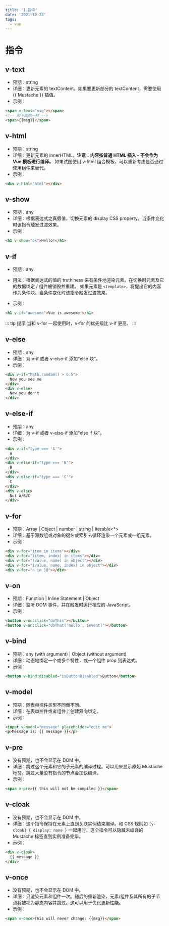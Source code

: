 ```yaml
---
title: '1.指令'
date: '2021-10-28'
tags:
  - vue
---
```


# 指令
## v-text
- 预期：string
- 详细：更新元素的 textContent。如果要更新部分的 textContent，需要使用 {{ Mustache }} 插值。
- 示例：
```html
<span v-text="msg"></span>
<!-- 和下面的一样 -->
<span>{{msg}}</span>
```

## v-html
- 预期：string
- 详细：更新元素的 innerHTML。**注意：内容按普通 HTML 插入 - 不会作为 Vue 模板进行编译。**
  如果试图使用 v-html 组合模板，可以重新考虑是否通过使用组件来替代。
- 示例：
```html
<div v-html="html"></div>
```

## v-show
- 预期：any
- 详细：根据表达式之真假值，切换元素的 display CSS property。当条件变化时该指令触发过渡效果。
- 示例：
```html
<h1 v-show="ok">Hello!</h1>
```

## v-if
- 预期：any

- 用法：根据表达式的值的 truthiness 来有条件地渲染元素。在切换时元素及它的数据绑定 / 组件被销毁并重建。
  如果元素是 `<template>`，将提出它的内容作为条件块。当条件变化时该指令触发过渡效果。
- 示例：
```html
<h1 v-if="awesome">Vue is awesome!</h1>
```
::: tip 提示
当和 v-for 一起使用时，v-for 的优先级比 v-if 更高。
:::

## v-else
- 预期：any
- 详细：为 v-if 或者 v-else-if 添加“else 块”。
- 示例：
```html
<div v-if="Math.random() > 0.5">
  Now you see me
</div>
<div v-else>
  Now you don't
</div>
```

## v-else-if
- 预期：any
- 详细：为 v-if 或者 v-else-if 添加“else if 块”。
- 示例： 
```html
<div v-if="type === 'A'">
  A
</div>
<div v-else-if="type === 'B'">
  B
</div>
<div v-else-if="type === 'C'">
  C
</div>
<div v-else>
  Not A/B/C
</div>
```

## v-for
- 预期：Array | Object | number | string | Iterable<*>
- 详细：基于源数组或对象的键名或索引去循环渲染一个元素或一组元素。
- 示例：
```html 
<div v-for="item in items"></div> 
<div v-for="(item, index) in items"></div>
<div v-for="(value, name) in object"></div>
<div v-for="(value, name, index) in object"></div>
<div v-for="n in 10"></div>
```

## v-on
- 预期：Function | Inline Statement | Object
- 详细：监听 DOM 事件，并在触发时运行相应的 JavaScript。
- 示例：
```html
<button v-on:click="doThis"></button>
<button v-on:click="doThat('hello', $event)"></button>
```

## v-bind
- 预期：any (with argument) | Object (without argument)
- 详细：动态地绑定一个或多个特性，或一个组件 prop 到表达式。
- 示例：
```html
<button v-bind:disabled="isButtonDisabled">Button</button>
```

## v-model
- 预期：随表单控件类型不同而不同。
- 详细：在表单控件或者组件上创建双向绑定。
- 示例：
```html
<input v-model="message" placeholder="edit me">
<p>Message is: {{ message }}</p>
```

## v-pre
- 没有预期，也不会显示在 DOM 中。
- 详细：跳过这个元素和它的子元素的编译过程。可以用来显示原始 Mustache 标签。跳过大量没有指令的节点会加快编译。
- 示例：
```html
<span v-pre>{{ this will not be compiled }}</span>
```

## v-cloak
- 没有预期，也不会显示在 DOM 中。
- 详细：这个指令保持在元素上直到关联实例结束编译。和 CSS 规则如 `[v-cloak] { display: none }` 一起用时，这个指令可以隐藏未编译的 Mustache 标签直到实例准备完毕。
- 示例：  
```html
<div v-cloak>
  {{ message }}
</div>
```

## v-once
- 没有预期，也不会显示在 DOM 中。
- 详细：只渲染元素和组件一次。随后的重新渲染，元素/组件及其所有的子节点将被视为静态内容并跳过。这可以用于优化更新性能。
- 示例：  
```html
<span v-once>This will never change: {{msg}}</span>
```
